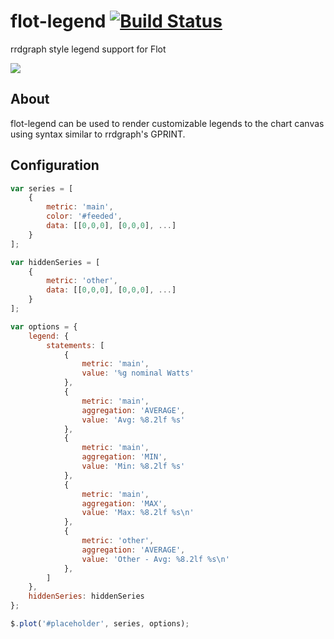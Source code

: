 # flot-legend [![Build Status](https://travis-ci.org/j-white/flot-legend.svg)](https://travis-ci.org/j-white/flot-legend)

rrdgraph style legend support for Flot

![](https://raw.githubusercontent.com/j-white/flot-legend/gh-pages/example.png)

## About

flot-legend can be used to render customizable legends to the chart canvas using syntax similar to rrdgraph's GPRINT.

## Configuration

```javascript
var series = [
    {
        metric: 'main',
        color: '#feeded',
        data: [[0,0,0], [0,0,0], ...]
    }
];

var hiddenSeries = [
    {
        metric: 'other',
        data: [[0,0,0], [0,0,0], ...]
    }
];

var options = {
    legend: {
        statements: [
            {
                metric: 'main',
                value: '%g nominal Watts'
            },
            {
                metric: 'main',
                aggregation: 'AVERAGE',
                value: 'Avg: %8.2lf %s'
            },
            {
                metric: 'main',
                aggregation: 'MIN',
                value: 'Min: %8.2lf %s'
            },
            {
                metric: 'main',
                aggregation: 'MAX',
                value: 'Max: %8.2lf %s\n'
            },
            {
                metric: 'other',
                aggregation: 'AVERAGE',
                value: 'Other - Avg: %8.2lf %s\n'
            },
        ]
    },
    hiddenSeries: hiddenSeries
};

$.plot('#placeholder', series, options);
```
